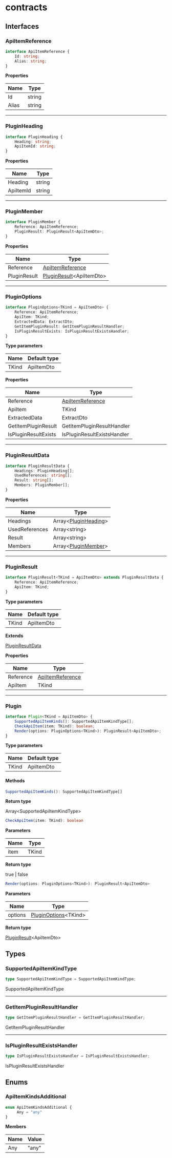 [InterfaceDeclaration-0]: contracts.md#apiitemreference
[InterfaceDeclaration-3]: contracts.md#pluginresult
[InterfaceDeclaration-0]: contracts.md#apiitemreference
[InterfaceDeclaration-1]: contracts.md#pluginheading
[InterfaceDeclaration-2]: contracts.md#pluginmember
[InterfaceDeclaration-4]: contracts.md#pluginresultdata
[InterfaceDeclaration-0]: contracts.md#apiitemreference
[InterfaceDeclaration-5]: contracts.md#pluginoptions
[InterfaceDeclaration-3]: contracts.md#pluginresult
# contracts

## Interfaces

### ApiItemReference

```typescript
interface ApiItemReference {
    Id: string;
    Alias: string;
}
```

**Properties**

| Name  | Type   |
| ----- | ------ |
| Id    | string |
| Alias | string |

----------

### PluginHeading

```typescript
interface PluginHeading {
    Heading: string;
    ApiItemId: string;
}
```

**Properties**

| Name      | Type   |
| --------- | ------ |
| Heading   | string |
| ApiItemId | string |

----------

### PluginMember

```typescript
interface PluginMember {
    Reference: ApiItemReference;
    PluginResult: PluginResult<ApiItemDto>;
}
```

**Properties**

| Name         | Type                                                     |
| ------------ | -------------------------------------------------------- |
| Reference    | [ApiItemReference][InterfaceDeclaration-0]               |
| PluginResult | [PluginResult][InterfaceDeclaration-3]&lt;ApiItemDto&gt; |

----------

### PluginOptions

```typescript
interface PluginOptions<TKind = ApiItemDto> {
    Reference: ApiItemReference;
    ApiItem: TKind;
    ExtractedData: ExtractDto;
    GetItemPluginResult: GetItemPluginResultHandler;
    IsPluginResultExists: IsPluginResultExistsHandler;
}
```

**Type parameters**

| Name  | Default type |
| ----- | ------------ |
| TKind | ApiItemDto   |

**Properties**

| Name                 | Type                                       |
| -------------------- | ------------------------------------------ |
| Reference            | [ApiItemReference][InterfaceDeclaration-0] |
| ApiItem              | TKind                                      |
| ExtractedData        | ExtractDto                                 |
| GetItemPluginResult  | GetItemPluginResultHandler                 |
| IsPluginResultExists | IsPluginResultExistsHandler                |

----------

### PluginResultData

```typescript
interface PluginResultData {
    Headings: PluginHeading[];
    UsedReferences: string[];
    Result: string[];
    Members: PluginMember[];
}
```

**Properties**

| Name           | Type                                                 |
| -------------- | ---------------------------------------------------- |
| Headings       | Array&lt;[PluginHeading][InterfaceDeclaration-1]&gt; |
| UsedReferences | Array&lt;string&gt;                                  |
| Result         | Array&lt;string&gt;                                  |
| Members        | Array&lt;[PluginMember][InterfaceDeclaration-2]&gt;  |

----------

### PluginResult

```typescript
interface PluginResult<TKind = ApiItemDto> extends PluginResultData {
    Reference: ApiItemReference;
    ApiItem: TKind;
}
```

**Type parameters**

| Name  | Default type |
| ----- | ------------ |
| TKind | ApiItemDto   |

**Extends**

[PluginResultData][InterfaceDeclaration-4]

**Properties**

| Name      | Type                                       |
| --------- | ------------------------------------------ |
| Reference | [ApiItemReference][InterfaceDeclaration-0] |
| ApiItem   | TKind                                      |

----------

### Plugin

```typescript
interface Plugin<TKind = ApiItemDto> {
    SupportedApiItemKinds(): SupportedApiItemKindType[];
    CheckApiItem(item: TKind): boolean;
    Render(options: PluginOptions<TKind>): PluginResult<ApiItemDto>;
}
```

**Type parameters**

| Name  | Default type |
| ----- | ------------ |
| TKind | ApiItemDto   |

#### Methods

```typescript
SupportedApiItemKinds(): SupportedApiItemKindType[]
```

**Return type**

Array&lt;SupportedApiItemKindType&gt;

```typescript
CheckApiItem(item: TKind): boolean
```

**Parameters**

| Name | Type  |
| ---- | ----- |
| item | TKind |

**Return type**

true | false

```typescript
Render(options: PluginOptions<TKind>): PluginResult<ApiItemDto>
```

**Parameters**

| Name    | Type                                                 |
| ------- | ---------------------------------------------------- |
| options | [PluginOptions][InterfaceDeclaration-5]&lt;TKind&gt; |

**Return type**

[PluginResult][InterfaceDeclaration-3]&lt;ApiItemDto&gt;

## Types

### SupportedApiItemKindType

```typescript
type SupportedApiItemKindType = SupportedApiItemKindType;
```

SupportedApiItemKindType

----------

### GetItemPluginResultHandler

```typescript
type GetItemPluginResultHandler = GetItemPluginResultHandler;
```

GetItemPluginResultHandler

----------

### IsPluginResultExistsHandler

```typescript
type IsPluginResultExistsHandler = IsPluginResultExistsHandler;
```

IsPluginResultExistsHandler

## Enums

### ApiItemKindsAdditional


```typescript
enum ApiItemKindsAdditional {
     Any = "any"
}
```

**Members**

| Name | Value |
| ---- | ----- |
| Any  | "any" |

